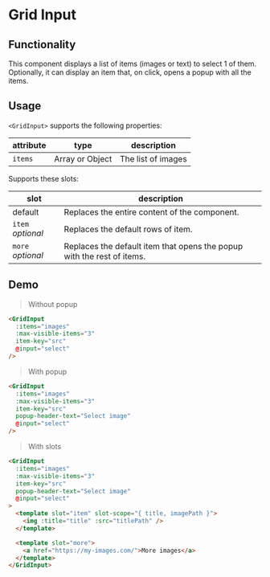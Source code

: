 # Grid Input

## Functionality

This component displays a list of items (images or text) to select 1 of them.
Optionally, it can display an item that, on click, opens a popup with all the items.

## Usage

`<GridInput>` supports the following properties:

| attribute | type | description
| --- | --- | ---
| `items` | Array or Object | The list of images

Supports these slots:

| slot | description
| --- | ---
| default | Replaces the entire content of the component.
| `item` *optional* | Replaces the default rows of item.
| `more` *optional* | Replaces the default item that opens the popup with the rest of items.

## Demo

> Without popup

```html
<GridInput
  :items="images"
  :max-visible-items="3"
  item-key="src"
  @input="select"
/>
```

> With popup

```html
<GridInput
  :items="images"
  :max-visible-items="3"
  item-key="src"
  popup-header-text="Select image"
  @input="select"
/>
```

> With slots

```html
<GridInput
  :items="images"
  :max-visible-items="3"
  item-key="src"
  popup-header-text="Select image"
  @input="select"
>
  <template slot="item" slot-scope="{ title, imagePath }">
    <img :title="title" :src="titlePath" />
  </template>

  <template slot="more">
    <a href="https://my-images.com/">More images</a>
  </template>
</GridInput>
```
